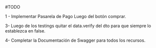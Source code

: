 #TODO

1 - Implementar Pasarela de Pago Luego del botón comprar.

3-  Luego de los testings quitar el data.verify del dto para que siempre lo establezca en false.    

4- Completar la Documentación de Swagger para todos los recursos.